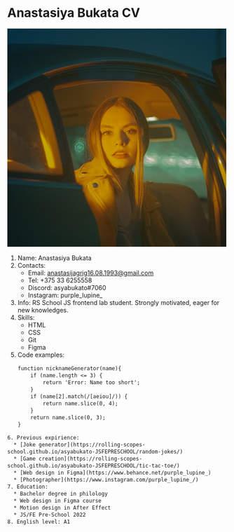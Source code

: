 # Anastasiya Bukata CV
![](assets/avatar.jpg)
1. Name: Anastasiya Bukata
2. Contacts:
    * Email: anastasijagrig16.08.1993@gmail.com
    * Tel: +375 33 6255558
    * Discord: asyabukato#7060
    * Instagram: purple_lupine_
3. Info: RS School JS frontend lab student. Strongly motivated, eager for new knowledges.
4. Skills:
    * HTML
    * CSS
    * Git
    * Figma
5. Code examples:
    ```
    function nicknameGenerator(name){
        if (name.length <= 3) {
            return 'Error: Name too short';
        }
        if (name[2].match(/[aeiou]/)) {
            return name.slice(0, 4);
        }
        return name.slice(0, 3);  
    }
  ```
6. Previous expirience:
    * [Joke generator](https://rolling-scopes-school.github.io/asyabukato-JSFEPRESCHOOL/random-jokes/)
    * [Game creation](https://rolling-scopes-school.github.io/asyabukato-JSFEPRESCHOOL/tic-tac-toe/)
    * [Web design in Figma](https://www.behance.net/purple_lupine_)
    * [Photographer](https://www.instagram.com/purple_lupine_/)
7. Education:
    * Bachelor degree in philology
    * Web design in Figma course
    * Motion design in After Effect
    * JS/FE Pre-School 2022
8. English level: A1